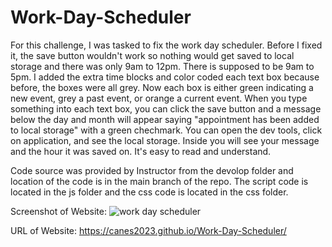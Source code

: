 # Work-Day-Scheduler

For this challenge, I was tasked to fix the work day scheduler. Before I fixed it, the save button wouldn't work so nothing would get saved to local storage and there was only 9am to 12pm. There is supposed to be 9am to 5pm. I added the extra time blocks and color coded each text box because before, the boxes were all grey. Now each box is either green indicating a new event, grey a past event, or orange a current event. When you type something into each text box, you can click the save button and a message below the day and month will appear saying "appointment has been added to local storage" with a green chechmark. You can open the dev tools, click on application, and see the local storage. Inside you will see your message and the hour it was saved on. It's easy to read and understand. 

Code source was provided by Instructor from the devolop folder and location of the code is in the main branch of the repo. The script code is located in the js folder and the css code is located in the css folder. 


Screenshot of Website: ![work day scheduler](https://github.com/Canes2023/Work-Day-Scheduler/assets/145178643/05870cca-24fe-4286-bc2d-d687e7828d0b)


URL of Website: https://canes2023.github.io/Work-Day-Scheduler/

